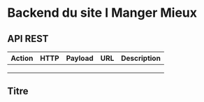 # Backend du site I Manger Mieux

## API REST
| Action | HTTP | Payload | URL | Description |
|--------|------|---------|-----|-------------|
|        |      |         |     |             |
|        |      |         |     |             |
|        |      |         |     |             |



## Titre 
